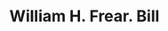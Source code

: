 ---
doi: 10.7916/D8G17BXM
date_other: '1870'
date_other_textual: 1870-1879
form: printed ephemera
genre:
- Invoices
name:
- William H. Frear
object_in_context_url: https://biggert.cul.columbia.edu/items/view/ave_biggert_01220
subject_hierarchical_geographic:
- Troy, New York, United States
subject_name:
- William H. Frear
title: William H. Frear. Bill
sort_title: William H. Frear. Bill
call_number: ave_biggert_01220
coordinates:
- 42.73166666666667,-73.69250000000001
pid: ave_biggert_01220
identifiers: ave_biggert_01220
thumbnail: https://derivativo-2.library.columbia.edu/iiif/2/ldpd:343404/full/!256,256/0/native.jpg
permalink: "/biggert/ave_biggert_01220/"
layout: iiif-image-page
---